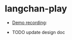 # langchan-play

* [Demo recording]([url](https://www.dropbox.com/s/mdwcg1f8uali5ma/Screen%20Recording%202023-03-30%20at%2011.36.05%20AM.mov?dl=0)): 

* TODO update design doc
